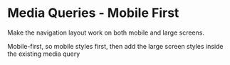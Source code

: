 # Media Queries - Mobile First

Make the navigation layout work on both mobile and large screens.

Mobile-first, so mobile styles first, then add the large screen styles inside the existing media query
